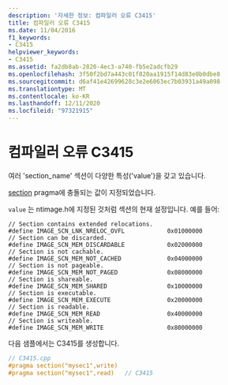 ```yaml
---
description: '자세한 정보: 컴파일러 오류 C3415'
title: 컴파일러 오류 C3415
ms.date: 11/04/2016
f1_keywords:
- C3415
helpviewer_keywords:
- C3415
ms.assetid: fa2db8ab-2820-4ec3-a740-fb5e2adcfb29
ms.openlocfilehash: 3f50f2bd7a443c01f820aa1915f14d83e0b0dbe8
ms.sourcegitcommit: d6af41e42699628c3e2e6063ec7b03931a49a098
ms.translationtype: MT
ms.contentlocale: ko-KR
ms.lasthandoff: 12/11/2020
ms.locfileid: "97321915"
---
```

# <a name="compiler-error-c3415"></a>컴파일러 오류 C3415

여러 'section_name' 섹션이 다양한 특성('value')을 갖고 있습니다.

[section](../../preprocessor/section.md) pragma에 충돌되는 값이 지정되었습니다.

`value` 는 ntimage.h에 지정된 것처럼 섹션의 현재 설정입니다. 예를 들어:

```
// Section contains extended relocations.
#define IMAGE_SCN_LNK_NRELOC_OVFL            0x01000000
// Section can be discarded.
#define IMAGE_SCN_MEM_DISCARDABLE            0x02000000
// Section is not cachable.
#define IMAGE_SCN_MEM_NOT_CACHED             0x04000000
// Section is not pageable.
#define IMAGE_SCN_MEM_NOT_PAGED              0x08000000
// Section is shareable.
#define IMAGE_SCN_MEM_SHARED                 0x10000000
// Section is executable.
#define IMAGE_SCN_MEM_EXECUTE                0x20000000
// Section is readable.
#define IMAGE_SCN_MEM_READ                   0x40000000
// Section is writeable.
#define IMAGE_SCN_MEM_WRITE                  0x80000000
```

다음 샘플에서는 C3415를 생성합니다.

```cpp
// C3415.cpp
#pragma section("mysec1",write)
#pragma section("mysec1",read)   // C3415
```
